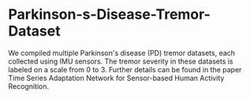 # Parkinson-s-Disease-Tremor-Dataset
We compiled multiple Parkinson's disease (PD) tremor datasets, each collected using IMU sensors. The tremor severity in these datasets is labeled on a scale from 0 to 3. Further details can be found in the paper Time Series Adaptation Network for Sensor-based Human Activity Recognition.

